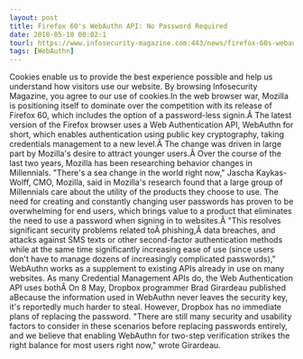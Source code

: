 ```yaml
---
layout: post
title: Firefox 60's WebAuthn API: No Password Required
date: 2018-05-10 00:02:1
tourl: https://www.infosecurity-magazine.com:443/news/firefox-60s-webauthn-api-no/
tags: [WebAuthn]
---
```

Cookies enable us to provide the best experience possible and help us understand how visitors use our website. By browsing Infosecurity Magazine, you agree to our use of cookies.In the web browser war, Mozilla is positioning itself to dominate over the competition with its release of Firefox 60, which includes the option of a password-less signin.Â The latest version of the Firefox browser uses a Web Authentication API, WebAuthn for short, which enables authentication using public key cryptography, taking credentials management to a new level.Â The change was driven in large part by Mozilla's desire to attract younger users.Â Over the course of the last two years, Mozilla has been researching behavior changes in Millennials. "There's a sea change in the world right now," Jascha Kaykas-Wolff, CMO, Mozilla, said in Mozilla's research found that a large group of Millennials care about the utility of the products they choose to use. The need for creating and constantly changing user passwords has proven to be overwhelming for end users, which brings value to a product that eliminates the need to use a password when signing in to websites.Â "This resolves significant security problems related toÂ phishing,Â data breaches, and attacks against SMS texts or other second-factor authentication methods while at the same time significantly increasing ease of use (since users don't have to manage dozens of increasingly complicated passwords)," WebAuthn works as a supplement to existing APIs already in use on many websites. As many Credential Management APIs do, the Web Authentication API uses bothÂ On 8 May, Dropbox programmer Brad Girardeau published aBecause the information used in WebAuthn never leaves the security key, it's reportedly much harder to steal. However, Dropbox has no immediate plans of replacing the password. "There are still many security and usability factors to consider in these scenarios before replacing passwords entirely, and we believe that enabling WebAuthn for two-step verification strikes the right balance for most users right now," wrote Girardeau.